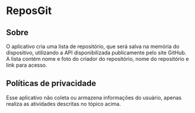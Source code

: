 # ReposGit

## Sobre
O aplicativo cria uma lista de repositório, que será salva na memória do dispositivo, utilizando a API disponibilizada publicamente pelo site GitHub. A lista contém nome e foto do criador do repositório, nome do repositório e link para acesso.

## Políticas de privacidade
Esse aplicativo não coleta ou armazena informações do usuário, apenas realiza as atividades descritas no tópico acima.